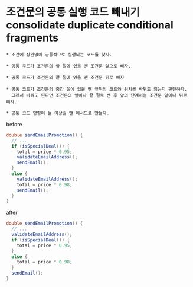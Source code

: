 # 조건문의 공통 실행 코드 빼내기 consolidate duplicate conditional fragments


```text 
* 조건에 상관없이 공통적으로 실행되는 코드를 찾자.

* 공통 쿠드가 조건문의 앞 절에 있을 땐 조건문 앞으로 빼자.

* 공통 코드가 조건문의 끝 절에 있을 땐 조건문 뒤로 빼자

* 공통 코드가 조건문의 중간 절에 있을 땐 앞뒤의 코드와 위치를 바꿔도 되는지 판단하자.
  그래서 바꿔도 된다면 조건문의 앞이나 끝 절로 뺀 후 앞의 단계처럼 조건문 앞이나 뒤로 빼자.

* 공통 코드 명령이 둘 이상일 땐 메서드로 만들자.
```

before
```java 
double sendEmailPromotion() {
  // ...
  if (isSpecialDeal()) {
    total = price * 0.95;
    validateEmailAddress();
    sendEmail();
  }
  else {
    validateEmailAddress();
    total = price * 0.98;
    sendEmail();
  }
}
```

after
```java 
double sendEmailPromotion() {
  // ...
  validateEmailAddress();
  if (isSpecialDeal()) {
    total = price * 0.95;
  }
  else {
    total = price * 0.98;
  }
  sendEmail();
}
```